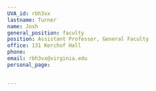 ```yaml
---
UVA_id: rbh3vx
lastname: Turner
name: Josh
general_position: faculty
position: Assistant Professor, General Faculty
office: 131 Kerchof Hall
phone:
email: rbh3vx@virginia.edu
personal_page:


---
```

